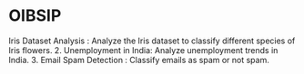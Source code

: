 # OIBSIP
Iris Dataset Analysis : Analyze the Iris dataset to classify different species of Iris flowers.  2. Unemployment in India: Analyze unemployment trends in India.  3. Email Spam Detection : Classify emails as spam or not spam.
